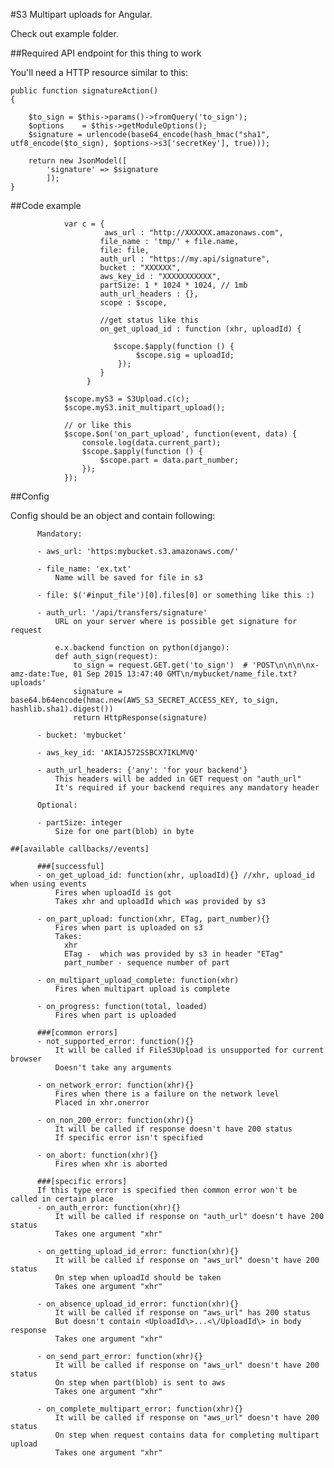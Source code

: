 #S3 Multipart uploads for Angular.

Check out example folder.

##Required API endpoint for this thing to work

You'll need a HTTP resource similar to this:
    

    public function signatureAction()
    {

        $to_sign = $this->params()->fromQuery('to_sign');
        $options    = $this->getModuleOptions();
        $signature = urlencode(base64_encode(hash_hmac("sha1", utf8_encode($to_sign), $options->s3['secretKey'], true)));

        return new JsonModel([
            'signature' => $signature
            ]);
    }



##Code example

				var c = {
						 aws_url : "http://XXXXXX.amazonaws.com",
			            file_name : 'tmp/' + file.name,
			            file: file,
			            auth_url : "https://my.api/signature",
			            bucket : "XXXXXX",
			            aws_key_id : "XXXXXXXXXXX",
			            partSize: 1 * 1024 * 1024, // 1mb
			            auth_url_headers : {},
			            scope : $scope,

			            //get status like this
			            on_get_upload_id : function (xhr, uploadId) {
			    		    
			               $scope.$apply(function () {
								$scope.sig = uploadId;
							});
			            }
			         }         

				$scope.myS3 = S3Upload.c(c);
				$scope.myS3.init_multipart_upload();

				// or like this
				$scope.$on('on_part_upload', function(event, data) { 
					console.log(data.current_part);
					$scope.$apply(function () {
						$scope.part = data.part_number;
					});
				});

   ##Config


   Config should be an object and contain following:
        
          Mandatory:
        
          - aws_url: 'https:mybucket.s3.amazonaws.com/'
        
          - file_name: 'ex.txt'
              Name will be saved for file in s3
        
          - file: $('#input_file')[0].files[0] or something like this :)
        
          - auth_url: '/api/transfers/signature' 
              URL on your server where is possible get signature for request
        
              e.x.backend function on python(django):
              def auth_sign(request):
                  to_sign = request.GET.get('to_sign')  # 'POST\n\n\n\nx-amz-date:Tue, 01 Sep 2015 13:47:40 GMT\n/mybucket/name_file.txt?uploads'
                  signature = base64.b64encode(hmac.new(AWS_S3_SECRET_ACCESS_KEY, to_sign, hashlib.sha1).digest())
                  return HttpResponse(signature)
        
          - bucket: 'mybucket'
        
          - aws_key_id: 'AKIAJ572SSBCX7IKLMVQ'
        
          - auth_url_headers: {'any': 'for your backend'}
              This headers will be added in GET request on "auth_url"
              It's required if your backend requires any mandatory header
        
          Optional:
        
          - partSize: integer
              Size for one part(blob) in byte
        
    ##[available callbacks//events]

          ###[successful]
          - on_get_upload_id: function(xhr, uploadId){} //xhr, upload_id when using events
              Fires when uploadId is got
              Takes xhr and uploadId which was provided by s3
        
          - on_part_upload: function(xhr, ETag, part_number){}
              Fires when part is uploaded on s3
              Takes:
                xhr
                ETag -  which was provided by s3 in header "ETag"
                part_number - sequence number of part
        
          - on_multipart_upload_complete: function(xhr)
              Fires when multipart upload is complete
        
          - on_progress: function(total, loaded)
              Fires when part is uploaded
        
          ###[common errors]
          - not_supported_error: function(){}
              It will be called if FileS3Upload is unsupported for current browser
              Doesn't take any arguments
        
          - on_network_error: function(xhr){}
              Fires when there is a failure on the network level
              Placed in xhr.onerror
        
          - on_non_200_error: function(xhr){}
              It will be called if response doesn't have 200 status
              If specific error isn't specified
        
          - on_abort: function(xhr){}
              Fires when xhr is aborted
        
          ###[specific errors]
          If this type error is specified then common error won't be called in certain place
          - on_auth_error: function(xhr){}
              It will be called if response on "auth_url" doesn't have 200 status
              Takes one argument "xhr"
        
          - on_getting_upload_id_error: function(xhr){}
              It will be called if response on "aws_url" doesn't have 200 status
              On step when uploadId should be taken
              Takes one argument "xhr"
        
          - on_absence_upload_id_error: function(xhr){}
              It will be called if response on "aws_url" has 200 status
              But doesn't contain <UploadId\>...<\/UploadId\> in body response
              Takes one argument "xhr"
        
          - on_send_part_error: function(xhr){}
              It will be called if response on "aws_url" doesn't have 200 status
              On step when part(blob) is sent to aws
              Takes one argument "xhr"
        
          - on_complete_multipart_error: function(xhr){}
              It will be called if response on "aws_url" doesn't have 200 status
              On step when request contains data for completing multipart upload
              Takes one argument "xhr"



        


